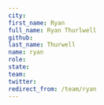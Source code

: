 ```yaml
---
city: 
first_name: Ryan
full_name: Ryan Thurlwell
github: 
last_name: Thurwell
name: ryan
role: 
state: 
team: 
twitter: 
redirect_from: /team/ryan
---
```

